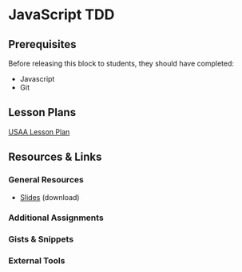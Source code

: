 # JavaScript TDD

## Prerequisites

Before releasing this block to students, they should have completed:

- Javascript
- Git


## Lesson Plans

[USAA Lesson Plan](lesson-plans/usaa-lesson-plan.md)

## Resources & Links

### General Resources

- [Slides](https://github.com/gSchool/javascript-tdd-ent-block/blob/master/assets/javascript-tdd.key?raw=true) (download)

<!-- Link any readings, documentation, slides etc. here.  -->

### Additional Assignments

<!-- Links to any exercises or assignments that students could tackle with their free time - these sh -->

### Gists & Snippets

<!-- Links to any external code snippets or host them right here!  -->

### External Tools

<!-- Link any programs/CLIs (postman or Docker∏), extensions (Augury or React Dev tTools), etc -->
